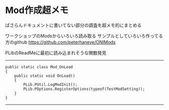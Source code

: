 # Mod作成超メモ

ぱさらんドキュメントに書いてない部分の調査を超メモ的にまとめる

ワークショップのModsからいろいろ読み取る
サンプルとしていろいろ作ってる方のgithub
https://github.com/peterhaneve/ONIMods

PLibのReadMeに最初に読み込まれそうな関数発見

***
    public static class Mod_OnLoad
    {
        public static void OnLoad()
        {
            PLib.PUtil.LogModInit();
            PLib.POptions.RegisterOptions(typeof(TestModSetting));
        }
    }
***
